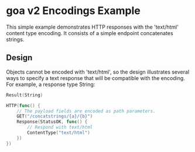 # goa v2 Encodings Example

This simple example demonstrates HTTP responses with the 'text/html' content type encoding.  It consists of a simple
endpoint concatenates strings.

## Design

Objects cannot be encoded with 'text/html', so the design illustrates several ways to specify a text response that will
be compatible with the encoding.  For example, a response type String:
```go
Result(String)

HTTP(func() {
    // The payload fields are encoded as path parameters.
    GET("/concatstrings/{a}/{b}")
    Response(StatusOK, func() {
        // Respond with text/html
        ContentType("text/html")
    })
})
```


